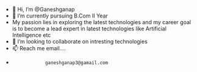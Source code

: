 - 👋 Hi, I’m @Ganeshganap
- 🌱 I’m currently pursuing B.Com II Year
- My passion lies in exploring the latest technologies and my career goal is to become a lead expert in latest technologies like Artificial Intelligence etc
- 💞️ I’m looking to collaborate on intresting technologies
- 📫 Reach me email....
-                 ganeshganap3@gamail.com
             

<!---
Ganeshganap/Ganeshganap is a ✨ special ✨ repository because its `README.md` (this file) appears on your GitHub profile.
You can click the Preview link to take a look at your changes.
--->

